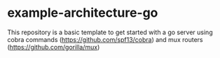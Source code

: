# example-architecture-go

This repository is a basic template to get started with a go server using cobra commands (https://github.com/spf13/cobra) and mux routers (https://github.com/gorilla/mux)
